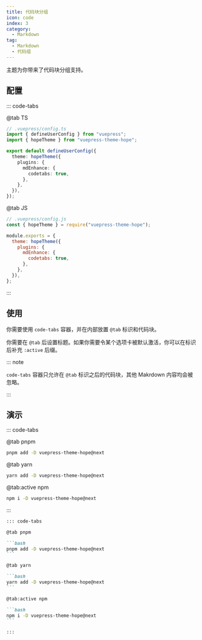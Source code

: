 ```yaml
---
title: 代码块分组
icon: code
index: 3
category:
  - Markdown
tag:
  - Markdown
  - 代码组
---
```


主题为你带来了代码块分组支持。

<!-- more -->

## 配置

::: code-tabs

@tab TS

```ts {8-10}
// .vuepress/config.ts
import { defineUserConfig } from "vuepress";
import { hopeTheme } from "vuepress-theme-hope";

export default defineUserConfig({
  theme: hopeTheme({
    plugins: {
      mdEnhance: {
        codetabs: true,
      },
    },
  }),
});
```

@tab JS

```js {7-9}
// .vuepress/config.js
const { hopeTheme } = require("vuepress-theme-hope");

module.exports = {
  theme: hopeTheme({
    plugins: {
      mdEnhance: {
        codetabs: true,
      },
    },
  }),
};
```

:::

## 使用

你需要使用 `code-tabs` 容器，并在内部放置 `@tab` 标识和代码块。

你需要在 `@tab` 后设置标题。如果你需要令某个选项卡被默认激活，你可以在标识后补充 `:active` 后缀。

::: note

`code-tabs` 容器只允许在 `@tab` 标识之后的代码块，其他 Makrdown 内容均会被忽略。

:::

## 演示

::: code-tabs

@tab pnpm

```bash
pnpm add -D vuepress-theme-hope@next
```

@tab yarn

```bash
yarn add -D vuepress-theme-hope@next
```

@tab:active npm

```bash
npm i -D vuepress-theme-hope@next
```

:::

````md
::: code-tabs

@tab pnpm

```bash
pnpm add -D vuepress-theme-hope@next
```

@tab yarn

```bash
yarn add -D vuepress-theme-hope@next
```

@tab:active npm

```bash
npm i -D vuepress-theme-hope@next
```

:::
````
